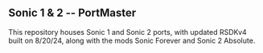 ## Sonic 1 & 2 -- PortMaster
This repository houses Sonic 1 and Sonic 2 ports, with updated RSDKv4 built on 8/20/24, along with the mods Sonic Forever and Sonic 2 Absolute.